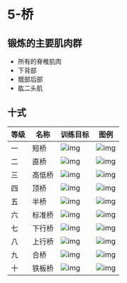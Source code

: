 # 5-桥

## 锻炼的主要肌肉群
- 所有的脊椎肌肉
- 下背部
- 髋部后部
- 肱二头肌

## 十式
|等级|名称|训练目标|图例|
|---|---|---|---|
|一|短桥|![img](./img/5-1-0.png)|![img](./img/5-1-1.png)|
|二|直桥|![img](./img/5-2-0.png)|![img](./img/5-2-1.png)|
|三|高低桥|![img](./img/5-3-0.png)|![img](./img/5-3-1.png)|
|四|顶桥|![img](./img/5-4-0.png)|![img](./img/5-4-1.png)|
|五|半桥|![img](./img/5-5-0.png)|![img](./img/5-5-1.png)|
|六|标准桥|![img](./img/5-6-0.png)|![img](./img/5-6-1.png)|
|七|下行桥|![img](./img/5-7-0.png)|![img](./img/5-7-1.png)|
|八|上行桥|![img](./img/5-8-0.png)|![img](./img/5-8-1.png)|
|九|合桥|![img](./img/5-9-0.png)|![img](./img/5-9-1.png)|
|十|铁板桥|![img](./img/5-10-0.png)|![img](./img/5-10-1.png)|
